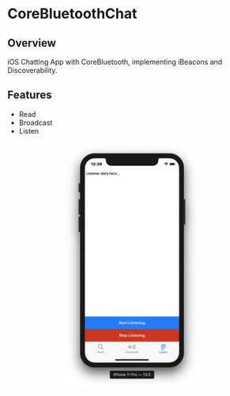 # CoreBluetoothChat

## Overview
iOS Chatting App with CoreBluetooth, implementing iBeacons and Discoverability.

## Features
- Read
- Broadcast
- Listen

<p align="center">
  <img height="500" src="/CoreBluetoothChat.png">
</p>
